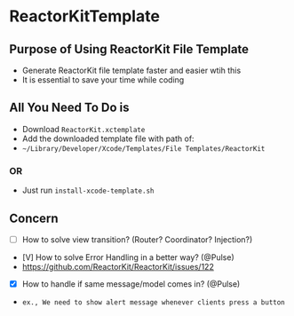# ReactorKitTemplate

## Purpose of Using ReactorKit File Template
- Generate ReactorKit file template faster and easier wtih this
- It is essential to save your time while coding

## All You Need To Do is 
- Download `ReactorKit.xctemplate`
- Add the downloaded template file with path of: 
- `~/Library/Developer/Xcode/Templates/File Templates/ReactorKit`

### OR 
- Just run `install-xcode-template.sh`

## Concern
- [ ] How to solve view transition? (Router? Coordinator? Injection?)
- [V] How to solve Error Handling in a better way? (@Pulse)
- https://github.com/ReactorKit/ReactorKit/issues/122
- [x] How to handle if same message/model comes in? (@Pulse)
- `ex., We need to show alert message whenever clients press a button`
